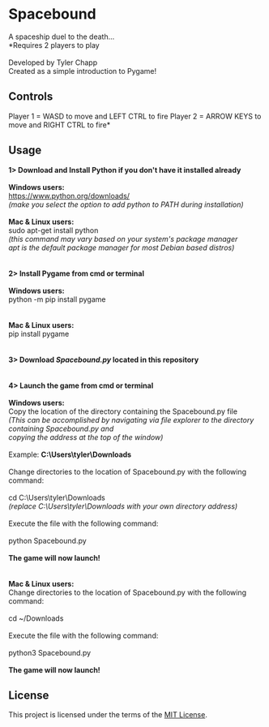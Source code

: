 # Spacebound
A spaceship duel to the death...<br/>
*Requires 2 players to play<br/>
<br/>
Developed by Tyler Chapp<br/>
Created as a simple introduction to Pygame!
## Controls
Player 1 = WASD to move and LEFT CTRL to fire
Player 2 = ARROW KEYS to move and RIGHT CTRL to fire*
## Usage
**1> Download and Install Python if you don't have it installed already**<br/>
<br/>
    **Windows users:**<br/>
        https://www.python.org/downloads/<br/>
        *(make you select the option to add python to PATH during installation)*
<br/>        
    **Mac & Linux users:**<br/>
        sudo apt-get install python<br/>
        *(this command may vary based on your system's package manager<br/> 
        apt is the default package manager for most Debian based distros)*<br/>
<br/>  
**2> Install Pygame from cmd or terminal**<br/>
<br/>
    **Windows users:**<br/>
        python -m pip install pygame<br/>
<br/>       
    **Mac & Linux users:**<br/>
        pip install pygame<br/>
<br/>    
**3> Download *Spacebound.py* located in this repository**<br/>
<br/>       
**4> Launch the game from cmd or terminal**<br/>
<br/>
    **Windows users:**<br/>
        Copy the location of the directory containing the Spacebound.py file<br/>
        *(This can be accomplished by navigating via file explorer to the directory containing Spacebound.py and<br/>
          copying the address at the top of the window)*<br/>
          <br/>
            Example: **C:\Users\tyler\Downloads**<br/>
            <br/>
            Change directories to the location of Spacebound.py with the following command:<br/>
            <br/>
cd C:\Users\tyler\Downloads <br/>
*(replace C:\Users\tyler\Downloads with your own directory address)*<br/>
<br/>
Execute the file with the following command:<br/>
<br/>
python Spacebound.py<br/>
<br/>
              **The game will now launch!**<br/>
<br/>            
    **Mac & Linux users:**<br/>
        Change directories to the location of Spacebound.py with the following command:<br/>
        <br/>
cd ~/Downloads<br/>
<br/>
Execute the file with the following command:<br/>
<br/>
python3 Spacebound.py<br/>
<br/>
                **The game will now launch!**
## License         
This project is licensed under the terms of the [MIT License](https://choosealicense.com/licenses/mit/).
